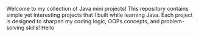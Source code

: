 Welcome to my collection of Java mini projects! 
This repository contains simple yet interesting projects that I built while learning Java. Each project is designed to sharpen my coding logic, OOPs concepts, and problem-solving skills!
Hello
